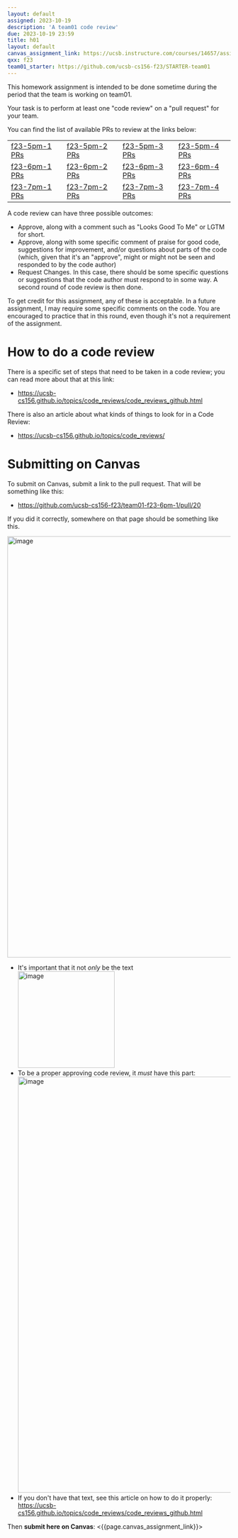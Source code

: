 ```yaml
---
layout: default
assigned: 2023-10-19 
description: 'A team01 code review'
due: 2023-10-19 23:59
title: h01
layout: default
canvas_assignment_link: https://ucsb.instructure.com/courses/14657/assignments/177327
qxx: f23
team01_starter: https://github.com/ucsb-cs156-f23/STARTER-team01
---
```


This homework assignment is intended to be done sometime during the period that the
team is working on team01.

Your task is to perform at least one "code review" on a "pull request" for your team.

You can find the list of available PRs to review at the links below:

| | | | | 
|-|-|-|-|
| [f23-5pm-1 PRs](https://github.com/ucsb-cs156-f23/team01-f23-5pm-1/pulls) | [f23-5pm-2 PRs](https://github.com/ucsb-cs156-f23/team01-f23-5pm-2/pulls) | [f23-5pm-3 PRs](https://github.com/ucsb-cs156-f23/team01-f23-5pm-3/pulls) | [f23-5pm-4 PRs](https://github.com/ucsb-cs156-f23/team01-f23-5pm-4/pulls) |
| [f23-6pm-1 PRs](https://github.com/ucsb-cs156-f23/team01-f23-6pm-1/pulls) | [f23-6pm-2 PRs](https://github.com/ucsb-cs156-f23/team01-f23-6pm-2/pulls) | [f23-6pm-3 PRs](https://github.com/ucsb-cs156-f23/team01-f23-6pm-3/pulls) | [f23-6pm-4 PRs](https://github.com/ucsb-cs156-f23/team01-f23-6pm-4/pulls) |
| [f23-7pm-1 PRs](https://github.com/ucsb-cs156-f23/team01-f23-7pm-1/pulls) | [f23-7pm-2 PRs](https://github.com/ucsb-cs156-f23/team01-f23-7pm-2/pulls) | [f23-7pm-3 PRs](https://github.com/ucsb-cs156-f23/team01-f23-7pm-3/pulls) | [f23-7pm-4 PRs](https://github.com/ucsb-cs156-f23/team01-f23-7pm-4/pulls) |

A code review can have three possible outcomes:
* Approve, along with a comment such as "Looks Good To Me" or LGTM for short.
* Approve, along with some specific comment of praise for good code, suggestions for improvement, and/or questions about parts of the code (which, given that it's an "approve", might or might not be seen and responded to by the code author)
* Request Changes.  In this case, there should be some specific questions or suggestions that the code author must respond to in some way.  A second round of code review is then done.

To get credit for this assignment, any of these is acceptable.  In a future assignment, I may require some specific comments on the code.  You are encouraged to 
practice that in this round, even though it's not a requirement of the assignment.

# How to do a code review

There is a specific set of steps that need to be taken in a code review; you can read more about that at this link:

* <https://ucsb-cs156.github.io/topics/code_reviews/code_reviews_github.html>

There is also an article about what kinds of things to look for in a Code Review:

* <https://ucsb-cs156.github.io/topics/code_reviews/>

# Submitting on Canvas

To submit on Canvas, submit a link to the pull request.  That will be something like this:
* <https://github.com/ucsb-cs156-f23/team01-f23-6pm-1/pull/20>

If you did it correctly, somewhere on that page should be something like this.  

<img width="951" alt="image" src="https://github.com/ucsb-cs156/f23/assets/1119017/1dc19036-0f8c-4bd8-af0a-6ba93dcc260f">

* It's important that it not *only* be the text <img width="218" alt="image" src="https://github.com/ucsb-cs156/f23/assets/1119017/448d6d57-85ff-4c7c-9cee-bc1c8f21fef9">
* To be a proper approving code review, it *must* have this part: <img width="939" alt="image" src="https://github.com/ucsb-cs156/f23/assets/1119017/8d7ceb39-6574-437b-9ea9-e1990967a7d4">
* If you don't have that text, see this article on how to do it properly: <https://ucsb-cs156.github.io/topics/code_reviews/code_reviews_github.html>

Then **submit here on Canvas**: <{{page.canvas_assignment_link}}>

